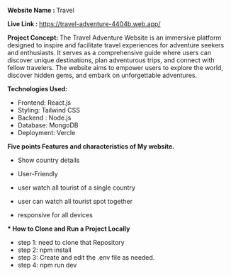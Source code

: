 <strong> Website Name : </strong> Travel 

<strong> Live Link : </strong>https://travel-adventure-4404b.web.app/

<strong> Project Concept: </strong>
The Travel Adventure Website is an immersive platform designed to inspire and facilitate travel experiences for adventure seekers and enthusiasts. It serves as a comprehensive guide where users can discover unique destinations, plan adventurous trips, and connect with fellow travelers. The website aims to empower users to explore the world, discover hidden gems, and embark on unforgettable adventures.

<strong> Technologies Used: </strong>

* Frontend: React.js
* Styling: Tailwind CSS
* Backend : Node.js 
* Database: MongoDB 
* Deployment: Vercle

 <strong> Five points Features and characteristics of My website. </strong>

* Show country details


* User-Friendly


* user watch all tourist of a single country


* user can watch all tourist spot together


* responsive for all devices


<strong> * How to Clone and Run a Project Locally </strong>
* step 1: need to clone that Repository
* step 2: npm install
* step 3: Create and edit the .env file as needed.
* step 4: npm run dev
